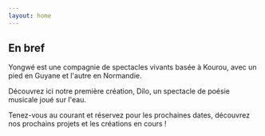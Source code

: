 ```yaml
---
layout: home
---
```


## En bref

Yongwé est une compagnie de spectacles vivants basée à Kourou, avec un pied en Guyane et l'autre en Normandie.

Découvrez ici notre première création, Dilo, un spectacle de poésie musicale joué sur l'eau.

Tenez-vous au courant et réservez pour les prochaines dates, découvrez nos prochains projets et les créations en cours !
